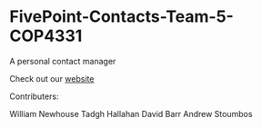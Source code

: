 # FivePoint-Contacts-Team-5-COP4331

A personal contact manager

Check out our [website](http://fivepointcontact.xyz)


Contributers:

William Newhouse
Tadgh Hallahan
David Barr
Andrew Stoumbos
